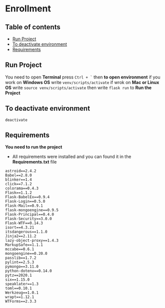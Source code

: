 # Enrollment

## Table of contents
* [Run Project](#run-project)
* [To deactivate environment](#to-deactivate-environment)
* [Requirements](#requirements)


## Run Project
You need to open **Terminal** press ``` Ctrl + ` ``` then **to open
environment** if you work on **Windows OS** write ``` venv/scripts/activate ``` if wrok on **Mac or Linux OS** write ``` source venv/scripts/activate ``` then write ``` flask run ```
to **Run the Project**

## To deactivate environment
```
deactivate
```

## Requirements
**You need to run the project**
* All requirements were installed and you can found it in the **Requirements.txt** file
```
astroid==2.4.2
Babel==2.8.0
blinker==1.4
click==7.1.2
colorama==0.4.3
Flask==1.1.2
Flask-BabelEx==0.9.4
Flask-Login==0.5.0
Flask-Mail==0.9.1
flask-mongoengine==0.9.5
Flask-Principal==0.4.0
Flask-Security==3.0.0
Flask-WTF==0.14.3
isort==4.3.21
itsdangerous==1.1.0
Jinja2==2.11.2
lazy-object-proxy==1.4.3
MarkupSafe==1.1.1
mccabe==0.6.1
mongoengine==0.20.0
passlib==1.7.2
pylint==2.5.3
pymongo==3.11.0
python-dotenv==0.14.0
pytz==2020.1
six==1.15.0
speaklater==1.3
toml==0.10.1
Werkzeug==1.0.1
wrapt==1.12.1
WTForms==2.3.3
```
